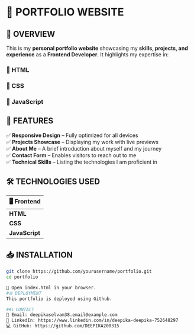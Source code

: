 # 📌 PORTFOLIO WEBSITE  

## 🚀 OVERVIEW  
This is my **personal portfolio website** showcasing my **skills, projects, and experience** as a **Frontend Developer**. It highlights my expertise in:  

### 🔹 HTML  
### 🔹 CSS  
### 🔹 JavaScript  

## 🎯 FEATURES  
✅ **Responsive Design** – Fully optimized for all devices  
✅ **Projects Showcase** – Displaying my work with live previews  
✅ **About Me** – A brief introduction about myself and my journey  
✅ **Contact Form** – Enables visitors to reach out to me  
✅ **Technical Skills** – Listing the technologies I am proficient in  

## 🛠 TECHNOLOGIES USED  
| 🖥️ Frontend |  
|-------------|  
| **HTML**    |  
| **CSS**     |  
| **JavaScript** |  

## 📥 INSTALLATION  
```sh
git clone https://github.com/yourusername/portfolio.git
cd portfolio

📌 Open index.html in your browser.
#🌐 DEPLOYMENT
This portfolio is deployed using Github.

##📞 CONTACT
📧 Email: deepikaselvam38.email@example.com
🔗 LinkedIn: https://www.linkedin.com/in/deepika-deepika-752648297
💻 GitHub: https://github.com/DEEPIKA200315
